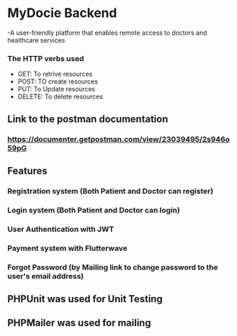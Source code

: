 # MyDocie Backend

-A user-friendly platform that enables remote access to doctors and healthcare services


### The HTTP verbs used

- GET: To retrive resources
- POST: TO create resources
- PUT: To Update resources
- DELETE: To delete resources


## Link to the postman documentation

### https://documenter.getpostman.com/view/23039495/2s946o59pG


## Features

### Registration system (Both Patient and Doctor can register)
### Login system (Both Patient and Doctor can login)
### User Authentication with JWT
### Payment system with Flutterwave
### Forgot Password (by Mailing link to change password to the user's email address)

## PHPUnit was used for Unit Testing
## PHPMailer was used for mailing
